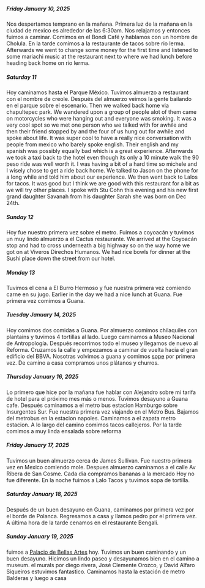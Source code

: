 

##### Friday January 10, 2025
Nos despertamos temprano en la mañana.  Primera luz de la mañana en la ciudad de mexico es alrededor de las 6:30am.  Nos relajamos y entonces fuimos a caminar.  Comimos en el Bondi Café y hablamos con un hombre de Cholula.  En la tarde comimos a la restaurante de tacos sobre rio lerma.  Afterwards we went to change some money for the first time and listened to some mariachi music at the restaurant next to where we had lunch before heading back home on rio lerma.

##### Saturday 11
Hoy caminamos hasta el Parque México. Tuvimos almuerzo a restaurant con el nombre de creole.  Después del almuerzo veimos la gente bailando en el parque sobre el escenario.  Then we walked back home via chapultepec park.  We wandered upon a group of people alot of them came on motorcycles who were hanging out and everyone was smoking.  It was a very cool spot so we met one person who we talked with for awhile and then their friend stopped by and the four of us hung out for awhile and spoke about life.  It was super cool to have a really nice conversation with people from mexico who barely spoke english.  Their english and my spanish was possibly equally bad which is a great experience.  Afterwards we took a taxi back to the hotel even though its only a 10 minute walk the 90 peso ride was well worth it.  I was having a bit of a hard time so michele and I wisely chose to get a ride back home.  We talked to Jason on the phone for a long while and told him about our experience.  We then went back to Lalos for tacos.  It was good but I think we are good with this restaurant for a bit as we will try other places. I spoke with Stu Cohn this evening and his new first grand daughter Savanah from his daughter Sarah she was born on Dec 24th.

##### Sunday 12
Hoy fue nuestro primera vez sobre el metro.  Fuimos a coyoacán y tuvimos un muy lindo almuerzo a el Cactus restaurante.  We arrived at the Coyoacán stop and had to cross underneath a big highway so on the way home we got on at Viveros Direchos Humanos.  We had rice bowls for dinner at the Sushi place down the street from our hotel.

##### Monday 13
Tuvimos el cena a El Burro Hermoso y fue nuestra primera vez comiendo carne en su jugo.  Earlier in the day we had a nice lunch at Guana.  Fue primera vez comimos a Guana.

##### Tuesday January 14, 2025
Hoy comimos dos comidas a Guana.
Por almuerzo comimos chilaquiles con plantains y tuvimos 4 tortillas al lado.
Luego caminamos a Museo Nacional de Antropología.
Después recorrimos todo el museo y llegamos de nuevo al Reforma.
Cruzamos la calle y empezamos a caminar de vuelta hacia el gran edificio del BBVA.
Nosotras volvimos a guana y comimos [sope](https://en.wikipedia.org/wiki/Sope_(food)) por primera vez.
De camino a casa compramos unos plátanos y churros.

##### Thursday January 16, 2025
Lo primero que hice por la mañana fue hablar con Alejandro sobre
mi tarifa de hotel para el próximo mes más o menos.
Tuvimos desayuno a Guana cafe.
Después caminamos a el metro bus estacion Hamburgo sobre Insurgentes Sur.
Fue nuestra primera vez viajando en el Metro Bus.
Bajamos del metrobus en la estacion napoles.
Caminamos a el zapata metro estacion.
A lo largo del camino comimos tacos callejeros.
Por la tarde comimos a muy linda ensalada sobre reforma

##### Friday January 17, 2025
Tuvimos un buen almuerzo cerca de James Sullivan.
Fue nuestro primera vez en Mexico comiendo mole.
Despues almuerzo caminamos a el calle Av Ribera de San Cosme.
Cada dia compramos bananas a la mercado
Hoy no fue diferente.
En la noche fuimos a Lalo Tacos y tuvimos sopa de tortilla.

##### Saturday January 18, 2025
Después de un buen desayuno en Guana, caminamos por primera vez por el borde de Polanca.
Regresamos a casa y llamos pedro por el primera vez.
A última hora de la tarde cenamos en el restaurante Bengali.

##### Sunday January 19, 2025
fuimos a [Palacio de Bellas Artes](https://museopalaciodebellasartes.inba.gob.mx/permanent-collection-of-murals/) hoy.
Tuvimos un buen caminando y un buen desayuno.
Hicimos un lindo paseo y desayunamos bien en el camino a museum.
el murals por diego rivera, José Clemente Orozco, y David Alfaro Siqueiros estuvimos fantastico.
Caminamos hasta la estación de metro Balderas y luego a casa
